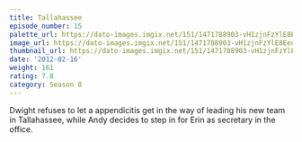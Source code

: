 ```yaml
---
title: Tallahassee
episode_number: 15
palette_url: https://dato-images.imgix.net/151/1471788903-vH1zjnFzYlE8EeuEYF86Kd0dKYp.jpg?ixlib=rb-1.1.0&ch=DPR%2CWidth&auto=enhance&palette=json
image_url: https://dato-images.imgix.net/151/1471788903-vH1zjnFzYlE8EeuEYF86Kd0dKYp.jpg?ixlib=rb-1.1.0&ch=DPR%2CWidth&auto=compress%2Cformat&w=500
thumbnail_url: https://dato-images.imgix.net/151/1471788903-vH1zjnFzYlE8EeuEYF86Kd0dKYp.jpg?ixlib=rb-1.1.0&ch=DPR%2CWidth&auto=enhance&w=500&h=280&fit=crop&fm=jpg
date: '2012-02-16'
weight: 161
rating: 7.8
category: Season 8
---
```


Dwight refuses to let a appendicitis get in the way of leading his new team in Tallahassee, while Andy decides to step in for Erin as secretary in the office.